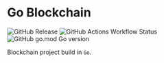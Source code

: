 # Go Blockchain

![GitHub Release](https://img.shields.io/github/v/release/oliv3340/go-blockchain)
![GitHub Actions Workflow Status](https://img.shields.io/github/actions/workflow/status/oliv3340/go-blockchain/go-ci.yml?branch=main)
![GitHub go.mod Go version](https://img.shields.io/github/go-mod/go-version/oliv3340/go-blockchain)

Blockchain project build in `Go`.

